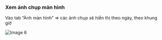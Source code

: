 ### Xem ảnh chụp màn hình

Vào tab “Ảnh màn hình” => các ảnh chụp sẽ hiển thị theo ngày, theo khung giờ



![Image 6](image_6.png)

